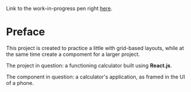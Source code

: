 Link to the work-in-progress pen right [here](https://codepen.io/borntofrappe/full/djzGWQ).

# Preface

  This project is created to practice a little with grid-based layouts, while at the same time create a compoment for a larger project.

  The project in question: a functioning calculator built using **React.js**.

  The component in question: a calculator's application, as framed in the UI of a phone.

  